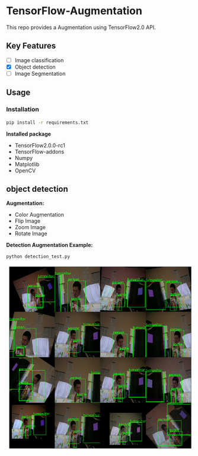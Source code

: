 # TensorFlow-Augmentation
This repo provides a Augmentation using TensorFlow2.0 API.

## Key Features
- [ ] Image classification
- [x] Object detection
- [ ] Image Segmentation

## Usage
### Installation
```bash
pip install -r requirements.txt
```

**Installed package**
- TensorFlow2.0.0-rc1
- TensorFlow-addons
- Numpy
- Matplotlib
- OpenCV

## object detection
**Augmentation:**
- Color Augmentation
- Flip Image
- Zoom Image
- Rotate Image


**Detection Augmentation Example:**
```bash
python detection_test.py
```

![](test/output_image.png)
